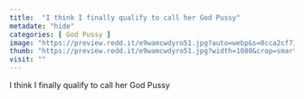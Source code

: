 ```yaml
---
title:  "I think I finally qualify to call her God Pussy"
metadate: "hide"
categories: [ God Pussy ]
image: "https://preview.redd.it/e9wamcwdyro51.jpg?auto=webp&s=0cca2cf7180d2f09951aefb07358c77813595a1a"
thumb: "https://preview.redd.it/e9wamcwdyro51.jpg?width=1080&crop=smart&auto=webp&s=0c0169da1a3d18c5eb1f27208d154b0fa96e0658"
visit: ""
---
```

I think I finally qualify to call her God Pussy
